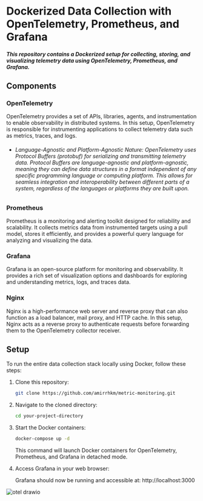 ﻿# Dockerized Data Collection with OpenTelemetry, Prometheus, and Grafana

##### This repository contains a Dockerized setup for collecting, storing, and visualizing telemetry data using OpenTelemetry, Prometheus, and Grafana.

## Components

### OpenTelemetry

OpenTelemetry provides a set of APIs, libraries, agents, and instrumentation to enable observability in distributed systems. In this setup, OpenTelemetry is responsible for instrumenting applications to collect telemetry data such as metrics, traces, and logs.

- ###### Language-Agnostic and Platform-Agnostic Nature: OpenTelemetry uses Protocol Buffers (protobuf) for serializing and transmitting telemetry data. Protocol Buffers are language-agnostic and platform-agnostic, meaning they can define data structures in a format independent of any specific programming language or computing platform. This allows for seamless integration and interoperability between different parts of a system, regardless of the languages or platforms they are built upon.

### Prometheus

Prometheus is a monitoring and alerting toolkit designed for reliability and scalability. It collects metrics data from instrumented targets using a pull model, stores it efficiently, and provides a powerful query language for analyzing and visualizing the data.

### Grafana

Grafana is an open-source platform for monitoring and observability. It provides a rich set of visualization options and dashboards for exploring and understanding metrics, logs, and traces data.

### Nginx

Nginx is a high-performance web server and reverse proxy that can also function as a load balancer, mail proxy, and HTTP cache. In this setup, Nginx acts as a reverse proxy to authenticate requests before forwarding them to the OpenTelemetry collector receiver.

## Setup

To run the entire data collection stack locally using Docker, follow these steps:

1. Clone this repository:

   ```bash
   git clone https://github.com/amirrhkm/metric-monitoring.git

2. Navigate to the cloned directory:

   ```bash
   cd your-project-directory

3. Start the Docker containers:

   ```bash
   docker-compose up -d
   ```
   
   This command will launch Docker containers for OpenTelemetry, Prometheus, and Grafana in detached mode.

4. Access Grafana in your web browser:

   Grafana should now be running and accessible at: http://localhost:3000

![otel drawio](https://github.com/amirrhkm/metrics-monitoring/assets/152793780/cd7dd20e-fc82-4927-b389-c398e5051ddc)
